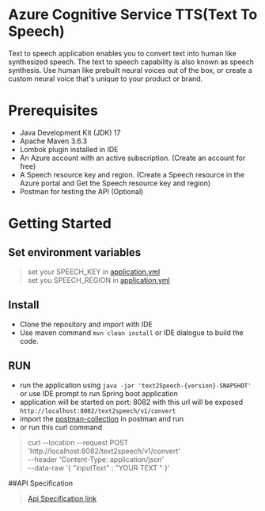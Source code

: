 # Azure Cognitive Service TTS(Text To Speech) 
 Text to speech  application enables you to convert text into human like synthesized speech. 
The text to speech capability is also known as speech synthesis. 
Use human like prebuilt neural voices out of the box, 
or create a custom neural voice that's unique to your product or brand.


# Prerequisites
* Java Development Kit (JDK) 17
* Apache Maven 3.6.3
* Lombok plugin installed in IDE
* An Azure account with an active subscription. (Create an account for free)
* A Speech resource key and region. (Create a Speech resource in the Azure portal and Get the Speech resource key and region)
* Postman for testing the API (Optional)

# Getting Started

## Set environment variables
>set your SPEECH_KEY in [application.yml](src/main/resources/application.yml)<br>
>set you SPEECH_REGION in [application.yml](src/main/resources/application.yml)

## Install 
* Clone the repository and import with IDE
* Use maven command `mvn clean install` or IDE dialogue to build the code.
## RUN
* run the application using `java -jar 'text2Speech-{version}-SNAPSHOT'` or use IDE prompt to run Spring boot application
* application will be started on port: 8082 with this url will be exposed `http://localhost:8082/text2speech/v1/convert`
* import the [postman-collection](postman/postman_collection.json) in postman and run
* or run this curl command
> curl --location --request POST 'http://localhost:8082/text2speech/v1/convert' \
--header 'Content-Type: application/json' \
--data-raw '{
"inputText" : "YOUR TEXT "
}'

##API Specification
>[Api Specification link](design/ApiSpecification_V1.yml)





